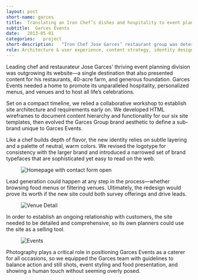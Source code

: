 ```yaml
---
layout: post
short-name: garces
title:  Translating an Iron Chef’s dishes and hospitality to event planning
subtitle:  Garces Events
date:   2013-05-01
categories:   project
short-description:   "Iron Chef Jose Garces’ restaurant group was determined to focus more attention on its event planning division. Garces Events needed a refreshed aesthetic and user experience that would increase inquiries, appeal to both planners and social customers, and cross-sell catering services with restaurant private events."
role: Architecture & user experience, content strategy, identity design, design concept & system
---
```


Leading chef and restaurateur Jose Garces’ thriving event planning division was outgrowing its website—a single destination that also presented content for his restaurants, 40-acre farm, and generous foundation. Garces Events needed a home to promote its unparalleled hospitality, personalized menus, and venues and to host all life’s celebrations.

Set on a compact timeline, we relied a collaborative workshop to establish site architecture and requirements early on. We developed HTML wireframes to document content hierarchy and functionality for our six site templates, then evolved the Garces Group brand aesthetic to define a sub-brand unique to Garces Events.

Like a chef builds depth of flavor, the new identity relies on subtle layering and a palette of neutral, warm colors. We revised the logotype for consistency with the larger brand and introduced a narrowed set of brand typefaces that are sophisticated yet easy to read on the web.

<div class="fig-with-cap">
  <figure class="scrollable full-width-image"><img src="../../../../a/img/garces-1.jpg" alt="Homepage with contact form open"></figure>
  <figcaption class="caption">Lead generation could happen at any step in the process—whether browsing food menus or filtering venues. Ultimately, the redesign would prove its worth if the new site could both survey offerings and drive leads.</figcaption>
</div>

<div class="fig-with-cap">
  <figure class="scrollable full-width-image"><img src="../../../../a/img/garces-2.jpg" alt="Venue Detail"></figure>
  <figcaption class="caption">In order to establish an ongoing relationship with customers, the site needed to be detailed and comprehensive, so its own planners could use the site as a selling tool.</figcaption>
</div>

<div class="fig-with-cap">
  <figure class="scrollable full-width-image"><img src="../../../../a/img/garces-3.jpg" alt="Events"></figure>
  <figcaption class="caption">Photography plays a critical role in positioning Garces Events as a caterer for all occasions, so we equipped the Garces team with guidelines to balance action and still shots, event styling and food presentation, and showing a human touch without seeming overly posed.</figcaption>
</div>
